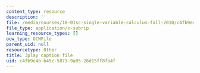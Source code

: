 ```yaml
---
content_type: resource
description: ''
file: /media/courses/18-01sc-single-variable-calculus-fall-2010/c4fb9e4bb45c58739a0526d15ff8fb4f_twzGBqPeW0M.vtt
file_type: application/x-subrip
learning_resource_types: []
ocw_type: OCWFile
parent_uid: null
resourcetype: Other
title: 3play caption file
uid: c4fb9e4b-b45c-5873-9a05-26d15ff8fb4f
---
```

